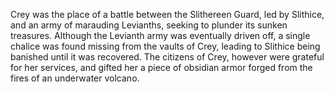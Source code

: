 Crey was the place of a battle between the Slithereen Guard, led by Slithice, and an army of marauding Levianths, seeking to plunder its sunken treasures. Although the Levianth army was eventually driven off, a single chalice was found missing from the vaults of Crey, leading to Slithice being banished until it was recovered. The citizens of Crey, however were grateful for her services, and gifted her a piece of obsidian armor forged from the fires of an underwater volcano.